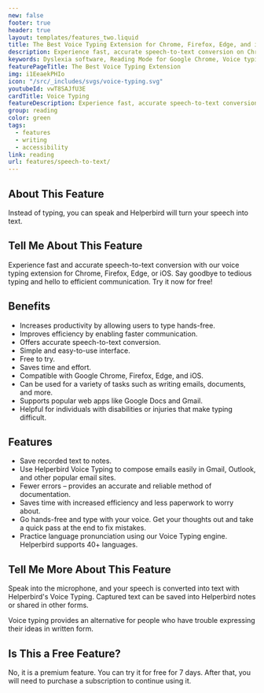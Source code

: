```yaml
---
new: false
footer: true
header: true
layout: templates/features_two.liquid
title: The Best Voice Typing Extension for Chrome, Firefox, Edge, and iOS
description: Experience fast, accurate speech-to-text conversion on Chrome, Firefox, Edge, and iOS with Helperbird's Voice Typing feature. Make communication simpler and more efficient. Try it free today!
keywords: Dyslexia software, Reading Mode for Google Chrome, Voice typing for Chrome, Text to speech for Chrome, text reader, Immersive Reader, dyslexia fonts, accessibility software, dyslexia software, Helperbird for Edge, Helperbird for Firefox, Helperbird for Chrome, Opendyslexic for Chrome, OpenDyslexic
featurePageTitle: The Best Voice Typing Extension
img: i1EeaekPHIo
icon: "/src/_includes/svgs/voice-typing.svg"
youtubeId: vwT8SAJfU3E
cardTitle: Voice Typing
featureDescription: Experience fast, accurate speech-to-text conversion on Chrome, Firefox, Edge, and iOS with Helperbird's Voice Typing feature. Make communication simpler and more efficient. Try it free today!
group: reading
color: green
tags: 
  - features
  - writing
  - accessibility
link: reading
url: features/speech-to-text/
---
```


## About This Feature

Instead of typing, you can speak and Helperbird will turn your speech into text.

## Tell Me About This Feature

Experience fast and accurate speech-to-text conversion with our voice typing extension for Chrome, Firefox, Edge, or iOS. Say goodbye to tedious typing and hello to efficient communication. Try it now for free!

## Benefits

- Increases productivity by allowing users to type hands-free.
- Improves efficiency by enabling faster communication.
- Offers accurate speech-to-text conversion.
- Simple and easy-to-use interface.
- Free to try.
- Saves time and effort.
- Compatible with Google Chrome, Firefox, Edge, and iOS.
- Can be used for a variety of tasks such as writing emails, documents, and more.
- Supports popular web apps like Google Docs and Gmail.
- Helpful for individuals with disabilities or injuries that make typing difficult.

## Features

- Save recorded text to notes.
- Use Helperbird Voice Typing to compose emails easily in Gmail, Outlook, and other popular email sites.
- Fewer errors – provides an accurate and reliable method of documentation.
- Saves time with increased efficiency and less paperwork to worry about.
- Go hands-free and type with your voice. Get your thoughts out and take a quick pass at the end to fix mistakes.
- Practice language pronunciation using our Voice Typing engine. Helperbird supports 40+ languages.

## Tell Me More About This Feature

Speak into the microphone, and your speech is converted into text with Helperbird's Voice Typing. Captured text can be saved into Helperbird notes or shared in other forms.

Voice typing provides an alternative for people who have trouble expressing their ideas in written form.

## Is This a Free Feature?

No, it is a premium feature. You can try it for free for 7 days. After that, you will need to purchase a subscription to continue using it.
